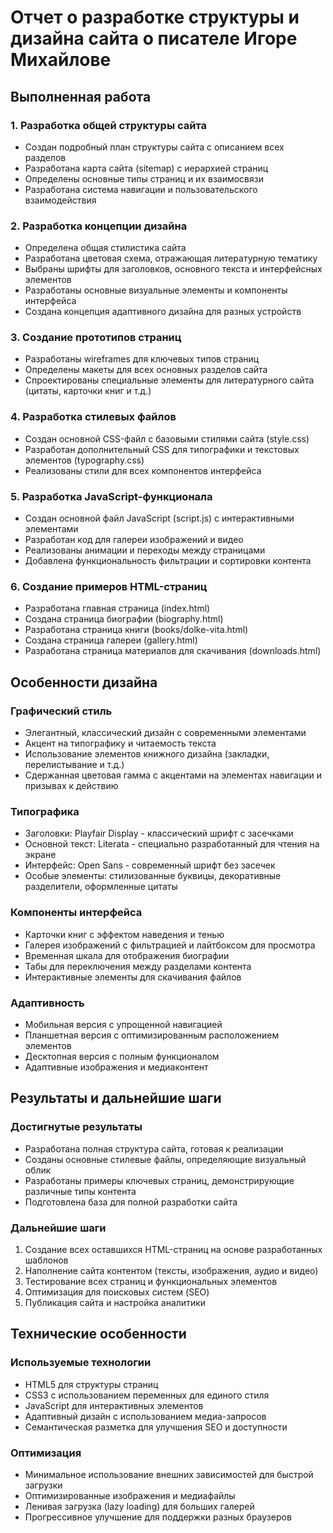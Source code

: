 # Отчет о разработке структуры и дизайна сайта о писателе Игоре Михайлове

## Выполненная работа

### 1. Разработка общей структуры сайта
- Создан подробный план структуры сайта с описанием всех разделов
- Разработана карта сайта (sitemap) с иерархией страниц
- Определены основные типы страниц и их взаимосвязи
- Разработана система навигации и пользовательского взаимодействия

### 2. Разработка концепции дизайна
- Определена общая стилистика сайта
- Разработана цветовая схема, отражающая литературную тематику
- Выбраны шрифты для заголовков, основного текста и интерфейсных элементов
- Разработаны основные визуальные элементы и компоненты интерфейса
- Создана концепция адаптивного дизайна для разных устройств

### 3. Создание прототипов страниц
- Разработаны wireframes для ключевых типов страниц
- Определены макеты для всех основных разделов сайта
- Спроектированы специальные элементы для литературного сайта (цитаты, карточки книг и т.д.)

### 4. Разработка стилевых файлов
- Создан основной CSS-файл с базовыми стилями сайта (style.css)
- Разработан дополнительный CSS для типографики и текстовых элементов (typography.css)
- Реализованы стили для всех компонентов интерфейса

### 5. Разработка JavaScript-функционала
- Создан основной файл JavaScript (script.js) с интерактивными элементами
- Разработан код для галереи изображений и видео
- Реализованы анимации и переходы между страницами
- Добавлена функциональность фильтрации и сортировки контента

### 6. Создание примеров HTML-страниц
- Разработана главная страница (index.html)
- Создана страница биографии (biography.html)
- Разработана страница книги (books/dolke-vita.html)
- Создана страница галереи (gallery.html)
- Разработана страница материалов для скачивания (downloads.html)

## Особенности дизайна

### Графический стиль
- Элегантный, классический дизайн с современными элементами
- Акцент на типографику и читаемость текста
- Использование элементов книжного дизайна (закладки, перелистывание и т.д.)
- Сдержанная цветовая гамма с акцентами на элементах навигации и призывах к действию

### Типографика
- Заголовки: Playfair Display - классический шрифт с засечками
- Основной текст: Literata - специально разработанный для чтения на экране
- Интерфейс: Open Sans - современный шрифт без засечек
- Особые элементы: стилизованные буквицы, декоративные разделители, оформленные цитаты

### Компоненты интерфейса
- Карточки книг с эффектом наведения и тенью
- Галерея изображений с фильтрацией и лайтбоксом для просмотра
- Временная шкала для отображения биографии
- Табы для переключения между разделами контента
- Интерактивные элементы для скачивания файлов

### Адаптивность
- Мобильная версия с упрощенной навигацией
- Планшетная версия с оптимизированным расположением элементов
- Десктопная версия с полным функционалом
- Адаптивные изображения и медиаконтент

## Результаты и дальнейшие шаги

### Достигнутые результаты
- Разработана полная структура сайта, готовая к реализации
- Созданы основные стилевые файлы, определяющие визуальный облик
- Разработаны примеры ключевых страниц, демонстрирующие различные типы контента
- Подготовлена база для полной разработки сайта

### Дальнейшие шаги
1. Создание всех оставшихся HTML-страниц на основе разработанных шаблонов
2. Наполнение сайта контентом (тексты, изображения, аудио и видео)
3. Тестирование всех страниц и функциональных элементов
4. Оптимизация для поисковых систем (SEO)
5. Публикация сайта и настройка аналитики

## Технические особенности

### Используемые технологии
- HTML5 для структуры страниц
- CSS3 с использованием переменных для единого стиля
- JavaScript для интерактивных элементов
- Адаптивный дизайн с использованием медиа-запросов
- Семантическая разметка для улучшения SEO и доступности

### Оптимизация
- Минимальное использование внешних зависимостей для быстрой загрузки
- Оптимизированные изображения и медиафайлы
- Ленивая загрузка (lazy loading) для больших галерей
- Прогрессивное улучшение для поддержки разных браузеров